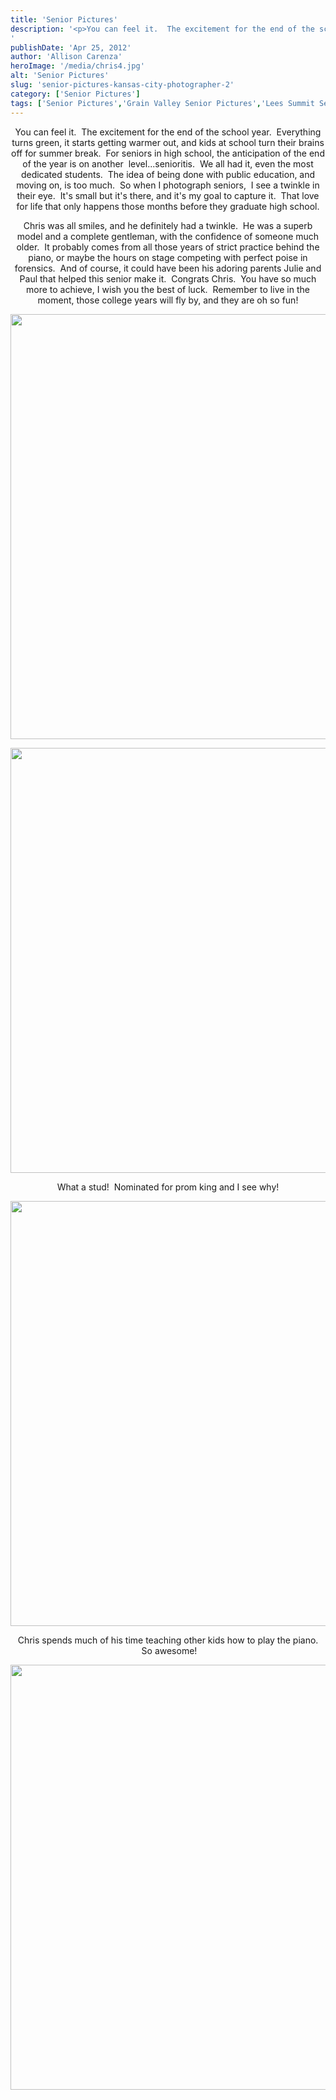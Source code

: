 ```yaml
---
title: 'Senior Pictures'
description: '<p>You can feel it.  The excitement for the end of the school year.  Everything turns green, it starts getting warmer [&hellip;]</p>
'
publishDate: 'Apr 25, 2012'
author: 'Allison Carenza'
heroImage: '/media/chris4.jpg'
alt: 'Senior Pictures'
slug: 'senior-pictures-kansas-city-photographer-2'
category: ['Senior Pictures']
tags: ['Senior Pictures','Grain Valley Senior Pictures','Lees Summit Senior Photographer','Senior Pictures','Senior Pictures']
---
```


<p style="text-align: center;">You can feel it.  The excitement for the end of the school year.  Everything turns green, it starts getting warmer out, and kids at school turn their brains off for summer break.  For seniors in high school, the anticipation of the end of the year is on another  level...senioritis.  We all had it, even the most dedicated students.  The idea of being done with public education, and moving on, is too much.  So when I photograph seniors,  I see a twinkle in their eye.  It&apos;s small but it&apos;s there, and it&apos;s my goal to capture it.  That love for life that only happens those months before they graduate high school.</p>
<p style="text-align: center;">Chris was all smiles, and he definitely had a twinkle.  He was a superb model and a complete gentleman, with the confidence of someone much older.  It probably comes from all those years of strict practice behind the piano, or maybe the hours on stage competing with perfect poise in forensics.  And of course, it could have been his adoring parents Julie and Paul that helped this senior make it.  Congrats Chris.  You have so much more to achieve, I wish you the best of luck.  Remember to live in the moment, those college years will fly by, and they are oh so fun!</p>
<p style="text-align: center;">
<p style="text-align: center;"><img class="aligncenter size-full wp-image-4072" title="chris4" src="/media/chris4.jpg" alt="" width="930" height="680" srcset="/media/chris4.jpg 930w, /media/chris4-300x219.jpg 300w, /media/chris4-768x562.jpg 768w" sizes="(max-width: 930px) 100vw, 930px" /></p>
<p style="text-align: center;">
<p style="text-align: center;"><img class="aligncenter size-full wp-image-4071" title="chris3" src="/media/chris3.jpg" alt="" width="930" height="680" /></p>
<p style="text-align: center;">What a stud!  Nominated for prom king and I see why!</p>
<p style="text-align: center;"><img class="aligncenter size-full wp-image-4070" title="chris2" src="/media/chris2.jpg" alt="" width="930" height="680" srcset="/media/chris2.jpg 930w, /media/chris2-300x219.jpg 300w, /media/chris2-768x562.jpg 768w" sizes="(max-width: 930px) 100vw, 930px" /></p>
<p style="text-align: center;">Chris spends much of his time teaching other kids how to play the piano.  So awesome!</p>
<p style="text-align: center;"><img class="aligncenter size-full wp-image-4069" title="chris1" src="/media/chris1.jpg" alt="" width="930" height="680" /></p>
<p style="text-align: center;">
